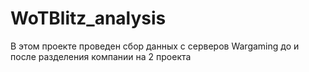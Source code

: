 # WoTBlitz_analysis
 В этом проекте проведен сбор данных с серверов Wargaming до и после разделения компании на 2 проекта
